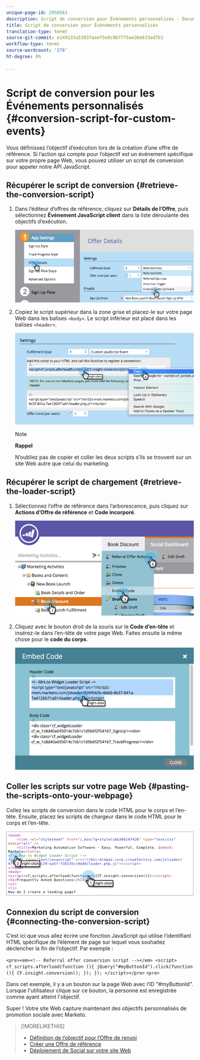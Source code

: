 ```yaml
---
unique-page-id: 2950561
description: Script de conversion pour Événements personnalisés - Documentation sur le marketing - Documentation sur les produits
title: Script de conversion pour Événements personnalisés
translation-type: tm+mt
source-git-commit: e149133a5383faaef5e9c9b7775ae36e633ed7b1
workflow-type: tm+mt
source-wordcount: '278'
ht-degree: 0%

---
```



# Script de conversion pour les Événements personnalisés {#conversion-script-for-custom-events}

Vous définissez l’objectif d’exécution lors de la création d’une offre de référence. Si l’action qui compte pour l’objectif est un événement spécifique sur votre propre page Web, vous pouvez utiliser un script de conversion pour appeler notre API JavaScript.

## Récupérer le script de conversion {#retrieve-the-conversion-script}

1. Dans l’éditeur d’offres de référence, cliquez sur **Détails de l’Offre**, puis sélectionnez **Événement JavaScript client** dans la liste déroulante des objectifs d’exécution.

   ![](assets/image2015-4-20-17-3a22-3a15.png)

1. Copiez le script supérieur dans la zone grise et placez-le sur votre page Web dans les balises `<body>`. Le script inférieur est placé dans les balises `<header>`.

   ![](assets/image2015-4-20-17-3a29-3a7.png)

   >[!NOTE]
   >
   >**Rappel**
   >
   >
   >N’oubliez pas de copier et coller les deux scripts s’ils se trouvent sur un site Web autre que celui du marketing.

## Récupérer le script de chargement {#retrieve-the-loader-script}

1. Sélectionnez l’offre de référence dans l’arborescence, puis cliquez sur **Actions d’Offre de référence** et **Code incorporé**.

   ![](assets/image2015-4-20-17-3a34-3a46.png)

1. Cliquez avec le bouton droit de la souris sur le **Code d’en-tête** et insérez-le dans l’en-tête de votre page Web. Faites ensuite la même chose pour le **code du corps**.

   ![](assets/image2015-4-20-20-3a49-3a19.png)

## Coller les scripts sur votre page Web {#pasting-the-scripts-onto-your-webpage}

Collez les scripts de conversion dans le code HTML pour le corps et l’en-tête. Ensuite, placez les scripts de chargeur dans le code HTML pour le corps et l’en-tête.

![](assets/image2015-4-20-21-3a0-3a16.png)

## Connexion du script de conversion {#connecting-the-conversion-script}

C’est ici que vous allez écrire une fonction JavaScript qui utilise l’identifiant HTML spécifique de l’élément de page sur lequel vous souhaitez déclencher la fin de l’objectif. Par exemple :

`<pre><em><!-- Referral offer conversion script --></em> <script> cf_scripts.afterload(function (){ jQuery("#myButtonId").click(function (){ CF.insight.conversion(); }); }); </script></pre>` `<pre>`

Dans cet exemple, il y a un bouton sur la page Web avec l’ID &quot;#myButtonId&quot;. Lorsque l&#39;utilisateur clique sur ce bouton, la personne est enregistrée comme ayant atteint l&#39;objectif.

Super ! Votre site Web capture maintenant des objectifs personnalisés de promotion sociale avec Marketo.

>[!MORELIKETHIS]
>
>* [Définition de l’objectif pour l’Offre de renvoi](../../../../product-docs/demand-generation/social/referral-offers/specify-goal-for-referral-offer.md)
>* [Créer une Offre de référence](../../../../product-docs/demand-generation/social/referral-offers/create-a-referral-offer.md)
>* [Déploiement de Social sur votre site Web](deploy-social-on-your-website.md)

